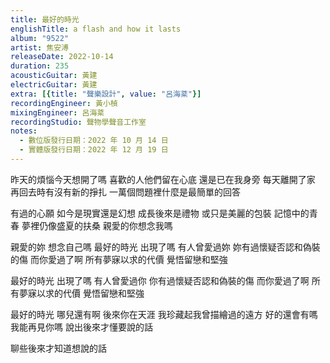 ```yaml
---
title: 最好的時光
englishTitle: a flash and how it lasts
album: "9522"
artist: 焦安溥
releaseDate: 2022-10-14
duration: 235
acousticGuitar: 黃建
electricGuitar: 黃建
extra: [{title: "聲樂設計", value: "呂海棻"}]
recordingEngineer: 黃小楨
mixingEngineer: 呂海棻
recordingStudio: 聲物學聲音工作室
notes:
  - 數位版發行日期：2022 年 10 月 14 日
  - 實體版發行日期：2022 年 12 月 19 日
---
```

昨天的煩惱今天想開了嗎
喜歡的人他們留在心底 還是已在我身旁
每天離開了家 再回去時有沒有新的掙扎
一萬個問題裡什麼是最簡單的回答

有過的心願 如今是現實還是幻想
成長後來是禮物 或只是美麗的包裝
記憶中的青春 夢裡仍像盛夏的扶桑
親愛的你想念我嗎

親愛的妳 想念自己嗎
最好的時光 出現了嗎
有人曾愛過妳 妳有過懷疑否認和偽裝的傷
而你愛過了啊 所有夢寐以求的代價
覺悟留戀和堅強

最好的時光 出現了嗎
有人曾愛過你 你有過懷疑否認和偽裝的傷
而你愛過了啊 所有夢寐以求的代價
覺悟留戀和堅強

最好的時光 哪兒還有啊
後來你在天涯 我珍藏起我曾描繪過的遠方
好的還會有嗎 我能再見你嗎
說出後來才懂要說的話

聊些後來才知道想說的話